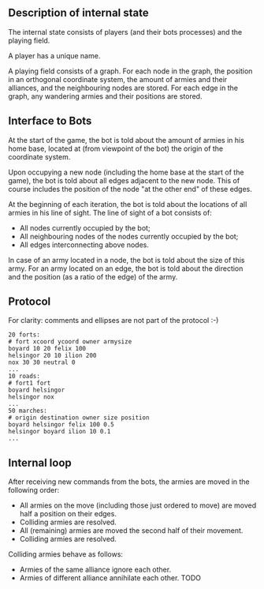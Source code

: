 
## Description of internal state

The internal state consists of players (and their bots processes) and the
playing field.

A player has a unique name.

A playing field consists of a graph. For each node in the graph, the position
in an orthogonal coordinate system, the amount of armies and their alliances,
and the neighbouring nodes are stored. For each edge in the graph, any
wandering armies and their positions are stored.

## Interface to Bots

At the start of the game, the bot is told about the amount of armies in his
home base, located at (from viewpoint of the bot) the origin of the coordinate
system.

Upon occupying a new node (including the home base at the start of the game),
the bot is told about all edges adjacent to the new node. This of course
includes the position of the node "at the other end" of these edges.

At the beginning of each iteration, the bot is told about the locations of all
armies in his line of sight. The line of sight of a bot consists of:
- All nodes currently occupied by the bot;
- All neighbouring nodes of the nodes currently occupied by the bot;
- All edges interconnecting above nodes.

In case of an army located in a node, the bot is told about the size of this
army. For an army located on an edge, the bot is told about the direction and
the position (as a ratio of the edge) of the army.

## Protocol
For clarity: comments and ellipses are not part of the protocol :-)

    20 forts:
    # fort xcoord ycoord owner armysize
    boyard 10 20 felix 100
    helsingor 20 10 ilion 200
    nox 30 30 neutral 0
    ...
    10 roads:
    # fort1 fort
    boyard helsingor
    helsingor nox
    ...
    50 marches:
    # origin destination owner size position
    boyard helsingor felix 100 0.5
    helsingor boyard ilion 10 0.1
    ...

## Internal loop

After receiving new commands from the bots, the armies are moved in the following order:
- All armies on the move (including those just ordered to move) are moved half a position on their edges.
- Colliding armies are resolved.
- All (remaining) armies are moved the second half of their movement.
- Colliding armies are resolved.

Colliding armies behave as follows:
- Armies of the same alliance ignore each other.
- Armies of different alliance annihilate each other. TODO

